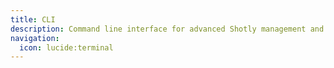 ```yaml
---
title: CLI
description: Command line interface for advanced Shotly management and automation.
navigation:
  icon: lucide:terminal
---
```

